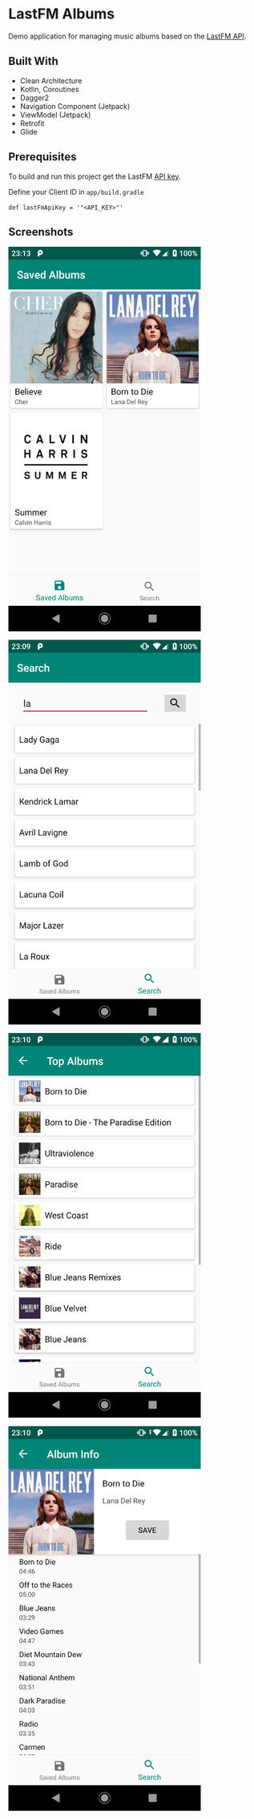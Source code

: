 # LastFM Albums

Demo application for managing music albums based on the [LastFM API](https://www.last.fm/api/).

## Built With

* Clean Architecture
* Kotlin, Coroutines
* Dagger2
* Navigation Component (Jetpack)
* ViewModel (Jetpack)
* Retrofit
* Glide

## Prerequisites

To build and run this project get the LastFM [API key](https://www.last.fm/api/authentication).

Define your Client ID in ``app/build.gradle``
```
def lastFmApiKey = '"<API_KEY>"'
```


## Screenshots
![Screenshot1](./readme/screenshot1.png "Screenshot1")

![Screenshot2](./readme/screenshot2.png "Screenshot2")

![Screenshot3](./readme/screenshot3.png "Screenshot3")

![Screenshot4](./readme/screenshot4.png "Screenshot4")
